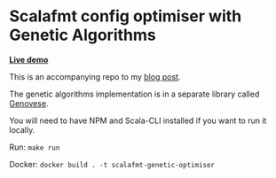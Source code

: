 # Scalafmt config optimiser with Genetic Algorithms

[**Live demo**](https://scalafmt-genetic-optimiser.fly.dev/)

This is an accompanying repo to my [blog post](https://blog.indoorvivants.com/2024-09-27-scalafmt-genetic-optimiser). 

The genetic algorithms implementation is in a separate library called [Genovese](https://github.com/indoorvivants/genovese).

You will need to have NPM and Scala-CLI installed if you want to run it locally.

Run: `make run`

Docker: `docker build . -t scalafmt-genetic-optimiser`
